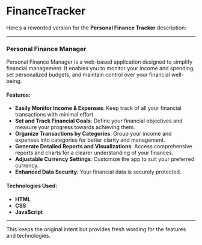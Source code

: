 # FinanceTracker
Here’s a reworded version for the **Personal Finance Tracker** description:

---

### Personal Finance Manager

Personal Finance Manager is a web-based application designed to simplify financial management. It enables you to monitor your income and spending, set personalized budgets, and maintain control over your financial well-being.

#### Features:
- **Easily Monitor Income & Expenses**: Keep track of all your financial transactions with minimal effort.
- **Set and Track Financial Goals**: Define your financial objectives and measure your progress towards achieving them.
- **Organize Transactions by Categories**: Group your income and expenses into categories for better clarity and management.
- **Generate Detailed Reports and Visualizations**: Access comprehensive reports and charts for a clearer understanding of your finances.
- **Adjustable Currency Settings**: Customize the app to suit your preferred currency.
- **Enhanced Data Security**: Your financial data is securely protected.

#### Technologies Used:
- **HTML**
- **CSS**
- **JavaScript**

---

This keeps the original intent but provides fresh wording for the features and technologies.
